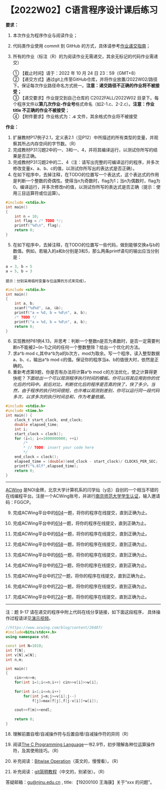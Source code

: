 # 【2022W02】C语言程序设计课后练习 
**要求：** 
1. 本次作业为程序作业与阅读作业； 
2. 代码类作业使用 commit 到 GitHub 的方式，具体请参考[作业递交指南](https://github.com/njnucsta2022/DB2022FALL/blob/main/Homework_Submission_Guidelines.pdf)； 
3. 所有的作业（标注（R）的为阅读作业无需递交，其余无标记的代码作业需递交）

	① 【截止时间】请于：2022 年 10 月 24 日 23：59（GMT+8）  
	② 【递交方式】通过git上传至GitHub仓库，并将作业放置/2022W02/路径下。保证每次作业路径命名方式统一。**注意：递交路径不正确的作业将不被接受；**  
	③ 【递交要求】作业提交到自己仓库的 C2022FALL/2022W02 目录下。每个程序文件以**第几次作业-作业号**格式命名（如2-1.c、2-2.c）。**注意：作业 title 不正确的作业不被接受**；  
	④ 【附件要求】作业格式为：**.c** 文件，其余格式作业将不被接受

**作业：** 
1. 扩展教材P17例子2.1，定义表2.1（见P12）中所描述的所有类型的变量，并观察其所占内存空间的字节数。（R）
2. 完成教材P31习题2中的一、3和一、4，并将其编译运行，以测试你所写的结果是否正确。
3. 完成教材P31习题2中的二、4（注：请写出完整的可编译运行的程序，并多次修改变量x、a、b、c的值，以测试你所写出的表达式是否正确）。
4. 在如下程序中，去掉注释，在TODO的位置写一个表达式，这个表达式的作用是判断一个整数的奇偶性。使得当n为奇数时，flag为1；当n为偶数时，flag为0。编译运行，并多次修改n的值，以测试你所写的表达式是否正确（提示：使用三目运算符或位运算）。
```c
#include <stdio.h>
int main()
{
    int n = 10;
    int flag = /* TODO */;
    printf("%d\n", flag);
    return 0;
}
```
5. 在如下程序中，去掉注释，在TODO的位置写一些代码，做到能够交换a与b的数值。例如，若输入的a和b分别是3和5，那么两条printf语句的输出应当分别是：
```c
a = 3, b = 5
a = 5, b = 3
```
	提示：分别采用临时变量与位运算的方式来完成）。
```c
#include <stdio.h>
int main()
{
    int a, b;
    scanf("%d%d", &a, &b);
    printf("a = %d, b = %d\n", a, b);
    /* TODO */
    printf("a = %d, b = %d\n", a, b);
    return 0;
}
```
6. 实现教材P81例4.13，并思考：判断一个整数n是否为素数时，是否一定需要判断n不能被2~(n-1)之间的任何一个整数整除？给出一个优化的方法。
7. 求a^b mod c,其中a^b为a的b次方，mod为取余。写一个程序，读入整型数据a、b、c，输出a^b mod c的值。保证你的程序当a、b的值很大时，依然是正确的。
8. 重新考虑第9题，你是否有办法将计算a^b mod c的方法优化，使之计算得更快呢？*下面给出一个可以观测程序执行时间的模板。你可以将其应用到你的优化后的代码中。前后对比，判断优化后的程序是否真的快了，快了多少。当然，由于程序的执行时间很短，也许难以观测到差别，你可以运行同一段代码多次，以求多次的执行时间总和，作为考量依据。*
```c
#include <stdio.h>
#include <time.h>
int main() {
	clock_t start_clock, end_clock;
	double elapsed_time;
	int i;
	start_clock = clock();
	for (i=1; i<=1000000000; ++i)
		/*
		* // TODO: insert your code here
		*/
	end_clock = clock();
	elapsed_time = (double)(end_clock - start_clock)/ CLOCKS_PER_SEC;
	printf("%.6lf",elapsed_time);
	return 0;
}
```

---
[ACWing](https://www.acwing.com) 是NOI金牌，北京大学计算机系的闫学灿（y总）自创的一个相当不错的在线编程平台。注册一个ACWing账号，并进行[南京师范大学学生认证](https://www.acwing.com/user/security/school_verify/ac_stars/)，输入邀请码：FGGCP。

9. 完成ACWing平台中的[604](https://www.acwing.com/problem/content/606/)一题，将你的程序在线提交，直到正确为止。

10. 完成ACWing平台中的[614](https://www.acwing.com/problem/content/616/)一题，将你的程序在线提交，直到正确为止。

11. 完成ACWing平台中的[654](https://www.acwing.com/problem/content/656/)一题，将你的程序在线提交，直到正确为止。

12. 完成ACWing平台中的[658](https://www.acwing.com/problem/content/660/)一题，将你的程序在线提交，直到正确为止。

13. 完成ACWing平台中的[665](https://www.acwing.com/problem/content/667/)一题，将你的程序在线提交，直到正确为止。

14. 完成ACWing平台中的[673](https://www.acwing.com/problem/content/673/)一题，将你的程序在线提交，直到正确为止。

15. 完成ACWing平台中的[717](https://www.acwing.com/problem/content/719/)一题，将你的程序在线提交，直到正确为止。

16. 完成ACWing平台中的[720](https://www.acwing.com/problem/content/722/)一题，将你的程序在线提交，直到正确为止。

17. 完成ACWing平台中的[724](https://www.acwing.com/problem/content/726/)一题，将你的程序在线提交，直到正确为止。

---
注：题 9-17 请在递交的程序中附上代码在线分享链接，如下面这段程序，
具体操作过程请详见[演示视频](https://www.jianguoyun.com/p/DZmOQVwQjJqGCxjXzd4EIAA)。
```cpp
//https://www.acwing.com/blog/content/26407/
#include<bits/stdc++.h>
using namespace std;

const int N=1010;
int f[N];
int v[N],w[N];
int n,m;

int main()
{
    cin>>n>>m;
    for(int i=1;i<=n;i++) cin>>v[i]>>w[i];
    
    for(int i=1;i<=n;i++)
        for(int j=m;j>=v[i];j--)
            f[j]=max(f[j],f[j-v[i]]+w[i]);
            
    cout<<f[m]<<endl;
    
    return 0;
}
```

18. 理解前置自增/自减操作符与后置自增/自减操作符的异同（R）

19. 阅读[The C Programming Language](https://github.com/njnucsta/C2018FALL/blob/master/book/TCPL_2rd_EN.pdf)一书2.9节，初步理解各种位运算操作符，及其使用技巧。（R）

20. 补充阅读：[Bitwise Operation]( https://en.wikipedia.org/wiki/Bitwise_operation)（英文的，慢慢看）。（R）

21. 补充阅读：[git简明教程](https://www.liaoxuefeng.com/wiki/0013739516305929606dd18361248578c67b8067c8c017b000)（中文的，别紧张）。（R）

答疑邮箱：gu@njnu.edu.cn , title: 【19200100 王海康】关于“xxx 的问题”。
